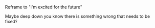 
Reframe to "I'm excited for the future"

Maybe deep down you know there is something wrong that needs to be fixed?